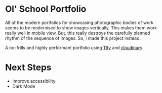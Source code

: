 # Ol' School Portfolio

All of the modern portfolios for showcasing photographic bodies of work seems to be modernised to show images vertically. This makes them work really well in mobile view. But, this really destroys the carefully planned rhythm of the sequence of images. So, I made this project instead.

A no-frills and highly performant portfolio using [11ty](https://www.11ty.dev/) and [cloudinary](cloudinary.com/)

# Next Steps

- Improve accessibility
- Dark Mode
